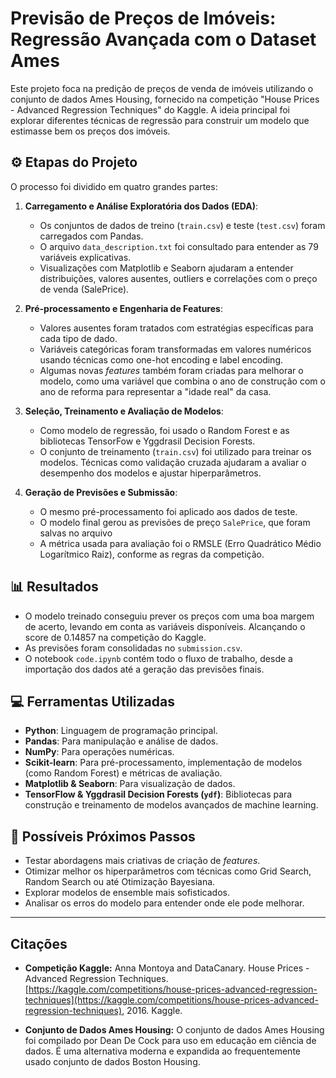 # Previsão de Preços de Imóveis: Regressão Avançada com o Dataset Ames

Este projeto foca na predição de preços de venda de imóveis utilizando o conjunto de dados Ames Housing, fornecido na competição "House Prices - Advanced Regression Techniques" do Kaggle. A ideia principal foi explorar diferentes técnicas de regressão para construir um modelo que estimasse bem os preços dos imóveis.

## ⚙️ Etapas do Projeto

O processo foi dividido em quatro grandes partes:

1.  **Carregamento e Análise Exploratória dos Dados (EDA)**:
    * Os conjuntos de dados de treino (`train.csv`) e teste (`test.csv`) foram carregados com Pandas.
    * O arquivo `data_description.txt` foi consultado para entender as 79 variáveis explicativas.
    * Visualizações com Matplotlib e Seaborn ajudaram a entender distribuições, valores ausentes, outliers e correlações com o preço de venda (SalePrice).

2.  **Pré-processamento e Engenharia de Features**:
    * Valores ausentes foram tratados com estratégias específicas para cada tipo de dado.
    * Variáveis categóricas foram transformadas em valores numéricos usando técnicas como one-hot encoding e label encoding.
    * Algumas novas *features* também foram criadas para melhorar o modelo, como uma variável que combina o ano de construção com o ano de reforma para representar a "idade real" da casa.

3.  **Seleção, Treinamento e Avaliação de Modelos**:
    * Como modelo de regressão, foi usado o Random Forest e as bibliotecas TensorFow e Yggdrasil Decision Forests.
    * O conjunto de treinamento (`train.csv`) foi utilizado para treinar os modelos. Técnicas como validação cruzada ajudaram a avaliar o desempenho dos modelos e ajustar hiperparâmetros.

4.  **Geração de Previsões e Submissão**:
    * O mesmo pré-processamento foi aplicado aos dados de teste.
    * O modelo final gerou as previsões de preço `SalePrice`, que foram salvas no arquivo
    * A métrica usada para avaliação foi o RMSLE (Erro Quadrático Médio Logarítmico Raiz), conforme as regras da competição.

## 📊 Resultados

* O modelo treinado conseguiu prever os preços com uma boa margem de acerto, levando em conta as variáveis disponíveis. Alcançando o score de 0.14857 na competição do Kaggle.
* As previsões foram consolidadas no `submission.csv`.
* O notebook `code.ipynb` contém todo o fluxo de trabalho, desde a importação dos dados até a geração das previsões finais.

## 💻 Ferramentas Utilizadas

* **Python**: Linguagem de programação principal.
* **Pandas**: Para manipulação e análise de dados.
* **NumPy**: Para operações numéricas.
* **Scikit-learn**: Para pré-processamento, implementação de modelos (como Random Forest) e métricas de avaliação.
* **Matplotlib & Seaborn**: Para visualização de dados.
* **TensorFlow & Yggdrasil Decision Forests (`ydf`)**: Bibliotecas para construção e treinamento de modelos avançados de machine learning.

## 🚀 Possíveis Próximos Passos

* Testar abordagens mais criativas de criação de *features*.
* Otimizar melhor os hiperparâmetros com técnicas como Grid Search, Random Search ou até Otimização Bayesiana.
* Explorar modelos de ensemble mais sofisticados.
* Analisar os erros do modelo para entender onde ele pode melhorar.

---

## Citações

* **Competição Kaggle:**
    Anna Montoya and DataCanary. House Prices - Advanced Regression Techniques. [https://kaggle.com/competitions/house-prices-advanced-regression-techniques](https://kaggle.com/competitions/house-prices-advanced-regression-techniques), 2016. Kaggle.

* **Conjunto de Dados Ames Housing:**
    O conjunto de dados Ames Housing foi compilado por Dean De Cock para uso em educação em ciência de dados. É uma alternativa moderna e expandida ao frequentemente usado conjunto de dados Boston Housing.
